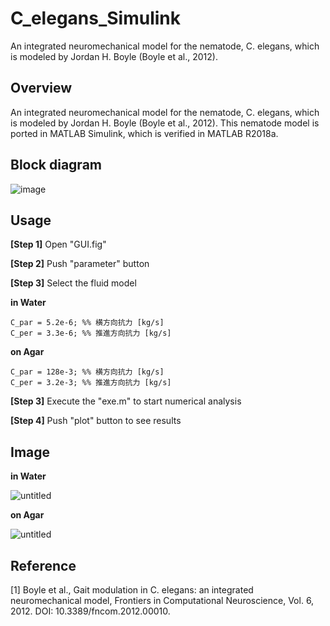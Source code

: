 # C_elegans_Simulink
An integrated neuromechanical model for the nematode, C. elegans,  which is modeled by Jordan H. Boyle (Boyle et al., 2012).

## Overview
An integrated neuromechanical model for the nematode, C. elegans,  which is modeled by Jordan H. Boyle (Boyle et al., 2012).
This nematode model is ported in MATLAB Simulink, which is verified in MATLAB R2018a.


## Block diagram

![image](https://user-images.githubusercontent.com/114337358/204077618-f508f60c-c642-44ee-8ed2-62f99a33cb3e.png)

## Usage

__[Step 1]__ Open "GUI.fig" 

__[Step 2]__ Push "parameter" button

__[Step 3]__ Select the fluid model

__in Water__
```
C_par = 5.2e-6; %% 横方向抗力 [kg/s]
C_per = 3.3e-6; %% 推進方向抗力 [kg/s]
```

__on Agar__
```
C_par = 128e-3; %% 横方向抗力 [kg/s]
C_per = 3.2e-3; %% 推進方向抗力 [kg/s]
```
__[Step 3]__ Execute the "exe.m" to start numerical analysis

__[Step 4]__ Push "plot" button to see results


## Image

__in Water__

![untitled](https://user-images.githubusercontent.com/114337358/204078363-8d8c5584-e77d-4e1f-b329-3f881905d8ab.png)


__on Agar__

![untitled](https://user-images.githubusercontent.com/114337358/204078029-f7bdfb7b-c29b-4289-be38-ac9ead6c833b.png)

## Reference

[1] Boyle et al., Gait modulation in C. elegans: an integrated neuromechanical model, Frontiers in Computational Neuroscience, Vol. 6, 2012. DOI: 10.3389/fncom.2012.00010.




